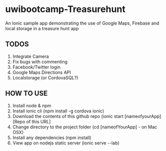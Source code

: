 # uwibootcamp-Treasurehunt
An Ionic sample app demonstrating the use of Google Maps, Firebase and local storage in a treasure hunt app

## TODOS
1. Integrate Camera
2. Fix bugs with commenting
3. Facebook/Twitter login
4. Google Maps Directions API
5. Localstorage (or CordovaSQL?)

## HOW TO USE

1. Install node & npm
2. Install ionic cli (npm install -g cordova ionic)
3. Download the contents of this github repo (ionic start [nameofyourApp] [Repo of this URL]
4. Change directory to the project folder (cd [nameofYourApp] - on Mac OSX)
5. Install any dependencies (npm install)
6. View app on nodejs static server (ionic serve --lab)
